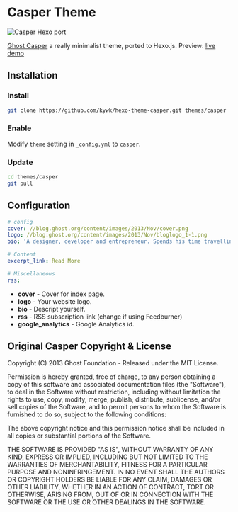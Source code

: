 # Casper Theme

![Casper Hexo port](https://lh3.googleusercontent.com/-5doSM3lLMz4/UtDKTGB7U8I/AAAAAAAABwY/VrNrJP8RgKU/w808-h712-no/Oops%2521+Google+Chrome+could+not+connect+to+localhost-4000.jpg)

[Ghost Casper] a really minimalist theme, ported to Hexo.js.
Preview: [live demo](http://kywk.github.io/hexo-theme-casper)

## Installation

### Install

``` bash
git clone https://github.com/kywk/hexo-theme-casper.git themes/casper
```

### Enable

Modify `theme` setting in `_config.yml` to `casper`.

### Update

``` bash
cd themes/casper
git pull
```


## Configuration

``` yml
# config
cover: //blog.ghost.org/content/images/2013/Nov/cover.png
logo: //blog.ghost.org/content/images/2013/Nov/bloglogo_1-1.png
bio: 'A designer, developer and entrepreneur. Spends his time travelling the world with a bag of kites. Likes journalism and publishing platforms.'

# Content
excerpt_link: Read More

# Miscellaneous
rss:
```
- **cover** - Cover for index page.
- **logo** - Your website logo.
- **bio** - Descript yourself.
- **rss** - RSS subscription link (change if using Feedburner)
- **google_analytics** - Google Analytics id.

## Original Casper Copyright & License ##

Copyright (C) 2013 Ghost Foundation - Released under the MIT License.

Permission is hereby granted, free of charge, to any person obtaining a copy of this software and associated documentation files (the "Software"), to deal in the Software without restriction, including without limitation the rights to use, copy, modify, merge, publish, distribute, sublicense, and/or sell copies of the Software, and to permit persons to whom the Software is furnished to do so, subject to the following conditions:

The above copyright notice and this permission notice shall be included in all copies or substantial portions of the Software.

THE SOFTWARE IS PROVIDED "AS IS", WITHOUT WARRANTY OF ANY KIND, EXPRESS OR IMPLIED, INCLUDING BUT NOT LIMITED TO THE WARRANTIES OF MERCHANTABILITY, FITNESS FOR A PARTICULAR PURPOSE AND
NONINFRINGEMENT. IN NO EVENT SHALL THE AUTHORS OR COPYRIGHT HOLDERS BE LIABLE FOR ANY CLAIM, DAMAGES OR OTHER LIABILITY, WHETHER IN AN ACTION OF CONTRACT, TORT OR OTHERWISE, ARISING FROM, OUT OF OR IN CONNECTION WITH THE SOFTWARE OR THE USE OR OTHER DEALINGS IN THE SOFTWARE.


[Ghost]: http://github.com/tryghost/ghost/
[Ghost Casper]: https://github.com/TryGhost/Casper
